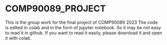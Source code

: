 # COMP90089_PROJECT
This is the group work for the final project of COMP90089 2023
The code is edited in colab and in the form of jupyter notebook. So it may be not easy to read it in github. If you want to read it easily, please download it and open it with colab.

